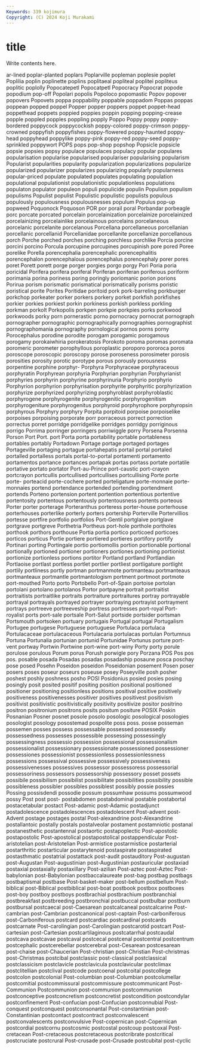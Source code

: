 ```yaml
---
Keywords: 339 kojimura
Copyright: (C) 2024 Koji Murakami
---
```


# title

Write contents here.



ar-lined poplar-planted poplars Poplarville popleman poplesie
poplet Poplilia poplin poplinette poplins poplitaeal popliteal poplitei popliteus poplitic
poplolly Popocatepetl Popocatpetl Popocracy Popocrat popode popodium pop-off Popolari popolis
Popoloco popomastic Popov popover popovers Popovets poppa poppability poppable poppadom
Poppas poppas poppean popped poppel Popper popper poppers poppet poppet-head
poppethead poppets poppied poppies poppin popping popping-crease popple poppled popples
poppling popply Poppo Poppy poppy poppy-bordered poppycock poppycockish poppy-colored poppy-crimson
poppy-crowned poppyfish poppyfishes poppy-flowered poppy-haunted poppy-head poppyhead poppylike poppy-pink poppy-red
poppy-seed poppy-sprinkled poppywort POPS pops pop-shop popshop Popsicle popsicle popsie
popsies popsy populace populaces populacy popular populares popularisation popularise popularised
populariser popularising popularism Popularist popularities popularity popularization popularizations popularize popularized
popularizer popularizes popularizing popularly popularness popular-priced populate populated populates populating
population populational populationist populationistic populationless populations populaton populator populeon populi
populicide populin Populism populism populisms Populist populist Populistic populistic populists
populous populously populousness populousnesses populum Populus pop-up popweed Poquonock Poquoson
POR por porail poral Porbandar porbeagle porc porcate porcated porcelain
porcelainization porcelainize porcelainized porcelainizing porcelainlike porcelainous porcelains porcelaneous porcelanic porcelanite
porcelanous Porcellana porcellaneous porcellanian porcellanic porcellanid Porcellanidae porcellanite porcellanize porcellanous
porch Porche porched porches porching porchless porchlike Porcia porcine porcini
porcino Porcula porcupine porcupines porcupinish pore pored Poree porelike Porella
porencephalia porencephalic porencephalitis porencephalon porencephalous porencephalus porencephaly porer pores poret
Porett porett porge porger porgies porgo porgy Pori Poria poria
poricidal Porifera porifera poriferal Poriferan poriferan poriferous poriform porimania porina
poriness poring poringly poriomanic porion porions Porirua porism porismatic porismatical
porismatically porisms poristic poristical porite Porites Poritidae poritoid pork pork-barreling
porkburger porkchop porkeater porker porkers porkery porket porkfish porkfishes porkier
porkies porkiest porkin porkiness porkish porkless porkling porkman porkolt Porkopolis
porkpen porkpie porkpies porks porkwood porkwoods porky porn pornerastic porno
pornocracy pornocrat pornograph pornographer pornographic pornographically pornographies pornographist pornographomania pornography
pornological pornos porns porny Porocephalus porodine porodite porogam porogamic porogamous
porogamy porokaiwhiria porokeratosis Porokoto poroma poromas poromata poromeric porometer porophyllous
poroplastic poroporo pororoca poros poroscope poroscopic poroscopy porose poroseness porosimeter
porosis porosities porosity porotic porotype porous porously porousness porpentine porphine
porphyr- Porphyra Porphyraceae porphyraceous porphyratin Porphyrean porphyria Porphyrian porphyrian Porphyrianist
porphyries porphyrin porphyrine porphyrinuria Porphyrio porphyrio Porphyrion porphyrion porphyrisation porphyrite
porphyritic porphyrization porphyrize porphyrized porphyrizing porphyroblast porphyroblastic porphyrogene porphyrogenite porphyrogenitic
porphyrogenitism porphyrogeniture porphyrogenitus porphyroid porphyrophore porphyropsin porphyrous Porphyry porphyry Porpita
porpitoid porpoise porpoiselike porpoises porpoising porporate porr porraceous porrect porrection
porrectus porret porridge porridgelike porridges porridgy porriginous porrigo Porrima porringer
porringers porriwiggle porry Porsena Porsenna Porson Port Port. port Porta
porta portability portable portableness portables portably Portadown Portage portage portaged
portages Portageville portaging portague portahepatis portail portal portaled portalled portalless
portals portal-to-portal portamenti portamento portamentos portance portances portapak portas portass
portate portatile portative portato portator Port-au-Prince port-caustic port-crayon portcrayon portcullis
portcullised portcullises portcullising Porte porte porte- porteacid porte-cochere ported porteligature
porte-monnaie porte-monnaies portend portendance portended portending portendment portends Porteno portension
portent portention portentious portentive portentosity portentous portentously portentousness portents porteous
Porter porter porterage Porteranthus porteress porter-house porterhouse porterhouses porterlike porterly
porters portership Porterville Portervillios portesse portfire portfolio portfolios Port-Gentil portglaive
portglave portgrave portgreve Porthetria Portheus port-hole porthole portholes porthook porthors
porthouse Portia portia portico porticoed porticoes porticos porticus Portie portiere
portiered portieres portifory portify Portinari porting Portingale portio portiomollis portion
portionable portional portionally portioned portioner portioners portiones portioning portionist portionize
portionless portions portitor Portland portland Portlandian Portlaoise portlast portless portlet
portlier portliest portligature portlight portlily portliness portly portman portmanmote portmanteau
portmanteaus portmanteaux portmantle portmantologism portment portmoot portmote port-mouthed Porto porto
Portobello Port-of-Spain portoise portolan portolani portolano portolanos Portor portpayne portrait
portraitist portraitists portraitlike portraits portraiture portraitures portray portrayable portrayal portrayals
portrayed portrayer portraying portrayist portrayment portrays portreeve portreeveship portress portresses
port-royal Port-royalist ports port-sale portsale Port-Salut portside portsider portsman Portsmouth
portsoken portuary portugais Portugal portugal Portugalism Portugee portugese Portuguese portuguese
Portulaca portulaca Portulacaceae portulacaceous Portulacaria portulacas portulan Portumnus Portuna Portunalia
portunian portunid Portunidae Portunus porture port-vent portway Portwin Portwine port-wine
port-winy Porty porty porule porulose porulous Porum porus Porush porwigle
pory Porzana POS Pos pos pos. posable posada Posadas posadas
posadaship posaune posca poschay pose posed Posehn Poseidon poseidon Poseidonian
posement Posen poser posers poses poseur poseurs poseuse posey Poseyville
posh posher poshest poshly poshness posho POSI Posidonius posied posies
posing posingly posit posited positif positing position positional positioned positioner
positioning positionless positions positival positive positively positiveness positivenesses positiver positives
positivest positivism positivist positivistic positivistically positivity positivize positor positrino positron
positronium positrons posits positum positure POSIX Poskin Posnanian Posner posnet
posole posolo posologic posological posologies posologist posology posostemad pospolite poss
poss. posse posseman possemen posses possess possessable possessed possessedly possessedness
possesses possessible possessing possessingly possessingness possessio possession possessional possessionalism possessionalist
possessionary possessionate possessioned possessioner possessiones possessionist possessionless possessionlessness possessions possessival
possessive possessively possessiveness possessivenesses possessives possessor possessoress possessorial possessoriness possessors
possessorship possessory posset possets possibile possibilism possibilist possibilitate possibilities possibility
possible possibleness possibler possibles possiblest possibly possie possies Possing possisdendi
possodie possum possumhaw possums possumwood possy Post post post- postabdomen
postabdominal postable postabortal postacetabular postact Post-adamic post-Adamic postadjunct postadolescence postadolescences
postadolescent Post-advent post-Advent postage postages postal Post-alexandrine post-Alexandrine postallantoic postally
postals postalveolar postament postamniotic postanal postanesthetic postantennal postaortic postapoplectic Post-apostolic
postapostolic Post-apostolical postapostolical postappendicular Post-aristotelian post-Aristotelian Post-armistice postarmistice postarterial postarthritic
postarticular postarytenoid postaspirate postaspirated postasthmatic postatrial postattack post-audit postauditory Post-augustan
post-Augustan Post-augustinian post-Augustinian postauricular postaxiad postaxial postaxially postaxillary Post-azilian Post-aztec
post-Aztec Post-babylonian post-Babylonian postbaccalaureate post-bag postbag postbags postbaptismal postbase Post-basket-maker
post-bellum postbellum Post-biblical post-Biblical postbiblical post-boat postbook postbox postboxes post-boy
postboy postboys postbrachial postbrachium postbranchial postbreakfast postbreeding postbronchial postbuccal postbulbar
postburn postbursal postcaecal post-Caesarean postcalcaneal postcalcarine Post-cambrian post-Cambrian postcanonical post-captain
Post-carboniferous post-Carboniferous postcard postcardiac postcardinal postcards postcarnate Post-carolingian post-Carolingian postcarotid
postcart Post-cartesian post-Cartesian postcartilaginous postcatarrhal postcaudal postcava postcavae postcaval postcecal
postcenal postcentral postcentrum postcephalic postcerebellar postcerebral post-Cesarean postcesarean post-chaise post-Chaucerian
Post-christian post-Christian Post-christmas post-Christmas postcibal postclassic post-classical postclassical postclassicism postclavicle
postclavicula postclavicular postclimax postclitellian postclival postcode postcoenal postcoital postcollege postcolon
postcolonial Post-columbian post-Columbian postcolumellar postcomitial postcommissural postcommissure postcommunicant Post-Communion Postcommunion
post-communion postcommunion postconceptive postconcretism postconcretist postcondition postcondylar postconfinement Post-confucian post-Confucian
postconnubial Post-conquest postconquest postconsonantal Post-constantinian post-Constantinian postcontact postcontract postconvalescent postconvalescents
postconvulsive Post-copernican post-Copernican postcordial postcornu postcosmic postcostal postcoup postcoxal Post-cretacean
Post-cretaceous postcretaceous postcribrate postcritical postcruciate postcrural Post-crusade post-Crusade postcubital post-cyclic
